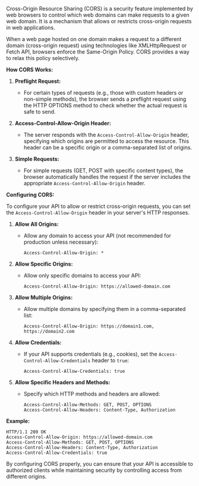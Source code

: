 Cross-Origin Resource Sharing (CORS) is a security feature implemented by web browsers to control which web domains can make requests to a given web domain. It is a mechanism that allows or restricts cross-origin requests in web applications.

When a web page hosted on one domain makes a request to a different domain (cross-origin request) using technologies like XMLHttpRequest or Fetch API, browsers enforce the Same-Origin Policy. CORS provides a way to relax this policy selectively.

**How CORS Works:**

1. **Preflight Request:**
   - For certain types of requests (e.g., those with custom headers or non-simple methods), the browser sends a preflight request using the HTTP OPTIONS method to check whether the actual request is safe to send.

2. **Access-Control-Allow-Origin Header:**
   - The server responds with the `Access-Control-Allow-Origin` header, specifying which origins are permitted to access the resource. This header can be a specific origin or a comma-separated list of origins.

3. **Simple Requests:**
   - For simple requests (GET, POST with specific content types), the browser automatically handles the request if the server includes the appropriate `Access-Control-Allow-Origin` header.

**Configuring CORS:**

To configure your API to allow or restrict cross-origin requests, you can set the `Access-Control-Allow-Origin` header in your server's HTTP responses.

1. **Allow All Origins:**
   - Allow any domain to access your API (not recommended for production unless necessary):
     ```
     Access-Control-Allow-Origin: *
     ```

2. **Allow Specific Origins:**
   - Allow only specific domains to access your API:
     ```
     Access-Control-Allow-Origin: https://allowed-domain.com
     ```

3. **Allow Multiple Origins:**
   - Allow multiple domains by specifying them in a comma-separated list:
     ```
     Access-Control-Allow-Origin: https://domain1.com, https://domain2.com
     ```

4. **Allow Credentials:**
   - If your API supports credentials (e.g., cookies), set the `Access-Control-Allow-Credentials` header to `true`:
     ```
     Access-Control-Allow-Credentials: true
     ```

5. **Allow Specific Headers and Methods:**
   - Specify which HTTP methods and headers are allowed:
     ```
     Access-Control-Allow-Methods: GET, POST, OPTIONS
     Access-Control-Allow-Headers: Content-Type, Authorization
     ```

**Example:**
```http
HTTP/1.1 200 OK
Access-Control-Allow-Origin: https://allowed-domain.com
Access-Control-Allow-Methods: GET, POST, OPTIONS
Access-Control-Allow-Headers: Content-Type, Authorization
Access-Control-Allow-Credentials: true
```

By configuring CORS properly, you can ensure that your API is accessible to authorized clients while maintaining security by controlling access from different origins.